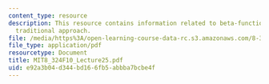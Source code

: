 ```yaml
---
content_type: resource
description: This resource contains information related to beta-functions from the
  traditional approach.
file: /media/https%3A/open-learning-course-data-rc.s3.amazonaws.com/8-324-relativistic-quantum-field-theory-ii-fall-2010/e92a3b04d344bd166fb5abbba7bcbe4f_MIT8_324F10_Lecture25.pdf
file_type: application/pdf
resourcetype: Document
title: MIT8_324F10_Lecture25.pdf
uid: e92a3b04-d344-bd16-6fb5-abbba7bcbe4f
---
```

